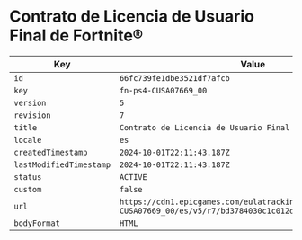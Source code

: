 # Contrato de Licencia de Usuario Final de Fortnite®

| Key | Value |
| --- | ----- |
| `id` | `66fc739fe1dbe3521df7afcb` |
| `key` | `fn-ps4-CUSA07669_00` |
| `version` | `5` |
| `revision` | `7` |
| `title` | `Contrato de Licencia de Usuario Final de Fortnite®` |
| `locale` | `es` |
| `createdTimestamp` | `2024-10-01T22:11:43.187Z` |
| `lastModifiedTimestamp` | `2024-10-01T22:11:43.187Z` |
| `status` | `ACTIVE` |
| `custom` | `false` |
| `url` | `https://cdn1.epicgames.com/eulatracking-download/fn-ps4-CUSA07669_00/es/v5/r7/bd3784030c1c012dd54cb3140292a899.pdf` |
| `bodyFormat` | `HTML` |
